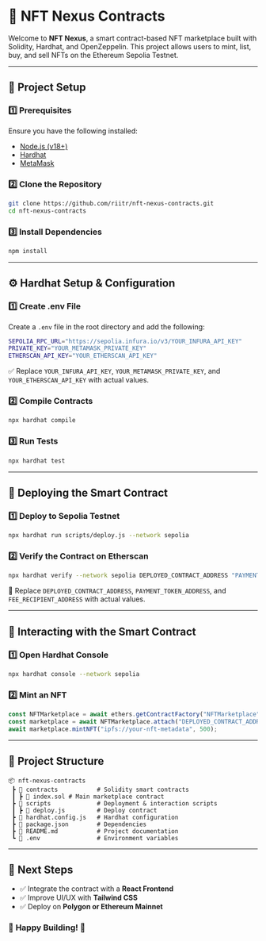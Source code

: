 # 📌 NFT Nexus Contracts

Welcome to **NFT Nexus**, a smart contract-based NFT marketplace built with Solidity, Hardhat, and OpenZeppelin. This project allows users to mint, list, buy, and sell NFTs on the Ethereum Sepolia Testnet.

---

## 🚀 **Project Setup**
### **1️⃣ Prerequisites**
Ensure you have the following installed:
- [Node.js (v18+)](https://nodejs.org/)
- [Hardhat](https://hardhat.org/)
- [MetaMask](https://metamask.io/)

### **2️⃣ Clone the Repository**
```sh
git clone https://github.com/riitr/nft-nexus-contracts.git
cd nft-nexus-contracts
```

### **3️⃣ Install Dependencies**
```sh
npm install
```

---

## ⚙️ **Hardhat Setup & Configuration**
### **1️⃣ Create .env File**
Create a `.env` file in the root directory and add the following:
```sh
SEPOLIA_RPC_URL="https://sepolia.infura.io/v3/YOUR_INFURA_API_KEY"
PRIVATE_KEY="YOUR_METAMASK_PRIVATE_KEY"
ETHERSCAN_API_KEY="YOUR_ETHERSCAN_API_KEY"
```
✅ Replace `YOUR_INFURA_API_KEY`, `YOUR_METAMASK_PRIVATE_KEY`, and `YOUR_ETHERSCAN_API_KEY` with actual values.

### **2️⃣ Compile Contracts**
```sh
npx hardhat compile
```

### **3️⃣ Run Tests**
```sh
npx hardhat test
```

---

## 📜 **Deploying the Smart Contract**
### **1️⃣ Deploy to Sepolia Testnet**
```sh
npx hardhat run scripts/deploy.js --network sepolia
```

### **2️⃣ Verify the Contract on Etherscan**
```sh
npx hardhat verify --network sepolia DEPLOYED_CONTRACT_ADDRESS "PAYMENT_TOKEN_ADDRESS" "FEE_RECIPIENT_ADDRESS"
```
📌 Replace `DEPLOYED_CONTRACT_ADDRESS`, `PAYMENT_TOKEN_ADDRESS`, and `FEE_RECIPIENT_ADDRESS` with actual values.

---

## 🔎 **Interacting with the Smart Contract**
### **1️⃣ Open Hardhat Console**
```sh
npx hardhat console --network sepolia
```
### **2️⃣ Mint an NFT**
```js
const NFTMarketplace = await ethers.getContractFactory("NFTMarketplace");
const marketplace = await NFTMarketplace.attach("DEPLOYED_CONTRACT_ADDRESS");
await marketplace.mintNFT("ipfs://your-nft-metadata", 500);
```

---

## 📂 **Project Structure**
```
📦 nft-nexus-contracts
 ┣ 📂 contracts           # Solidity smart contracts
 ┃ ┣ 📜 index.sol # Main marketplace contract
 ┣ 📂 scripts             # Deployment & interaction scripts
 ┃ ┣ 📜 deploy.js         # Deploy contract
 ┣ 📜 hardhat.config.js   # Hardhat configuration
 ┣ 📜 package.json        # Dependencies
 ┣ 📜 README.md           # Project documentation
 ┗ 📜 .env                # Environment variables
```

---

## 🎯 **Next Steps**
- ✅ Integrate the contract with a **React Frontend**
- ✅ Improve UI/UX with **Tailwind CSS**
- ✅ Deploy on **Polygon or Ethereum Mainnet**

### 🌟 **Happy Building!** 🚀

